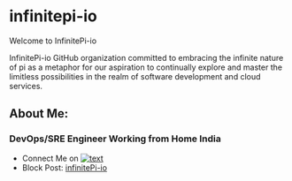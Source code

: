 # infinitepi-io

Welcome to InfinitePi-io

InfinitePi-io GitHub organization committed to embracing the infinite nature of pi as a metaphor for our aspiration to continually explore and master the limitless possibilities in the realm of software development and cloud services.

## About Me:

### DevOps/SRE Engineer Working from Home India

- Connect Me on [![text](https://img.shields.io/badge/LinkedIn-0077B5?style=for-the-badge&logo=linkedin&logoColor=white)](https://www.linkedin.com/in/satish-tripathi-91568b112/)
- Block Post: [infinitePi-io](https://infinitepi-io.github.io/)
